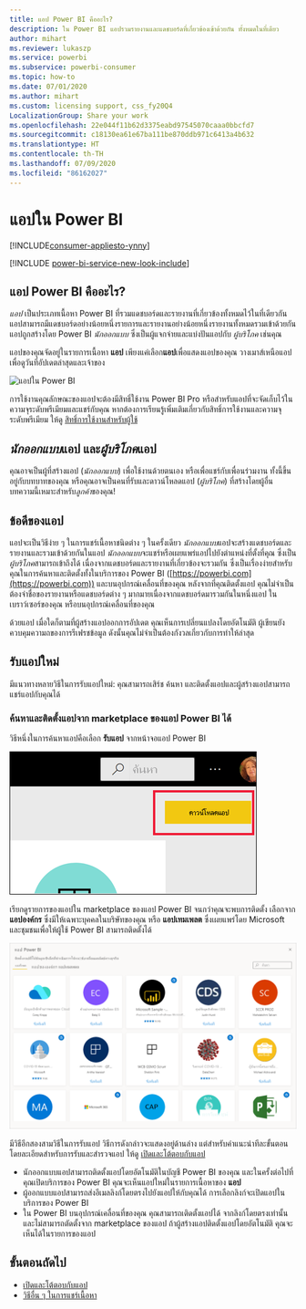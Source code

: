 ```yaml
---
title: แอป Power BI คืออะไร?
description: ใน Power BI แอปรวมรายงานและแดชบอร์ดที่เกี่ยวข้องเข้าด้วยกัน ทั้งหมดในที่เดียว
author: mihart
ms.reviewer: lukaszp
ms.service: powerbi
ms.subservice: powerbi-consumer
ms.topic: how-to
ms.date: 07/01/2020
ms.author: mihart
ms.custom: licensing support, css_fy20Q4
LocalizationGroup: Share your work
ms.openlocfilehash: 22e044f11b62d3375eabd97545070caaa0bbcfd7
ms.sourcegitcommit: c18130ea61e67ba111be870ddb971c6413a4b632
ms.translationtype: HT
ms.contentlocale: th-TH
ms.lasthandoff: 07/09/2020
ms.locfileid: "86162027"
---
```

# <a name="apps-in-power-bi"></a>แอปใน Power BI

[!INCLUDE[consumer-appliesto-ynny](../includes/consumer-appliesto-ynny.md)]

[!INCLUDE [power-bi-service-new-look-include](../includes/power-bi-service-new-look-include.md)]

## <a name="what-is-a-power-bi-app"></a>แอป Power BI คืออะไร?
*แอป* เป็นประเภทเนื้อหา Power BI ที่รวมแดชบอร์ดและรายงานที่เกี่ยวข้องทั้งหมดไว้ในที่เดียวกัน แอปสามารถมีแดชบอร์ดอย่างน้อยหนึ่งรายการและรายงานอย่างน้อยหนึ่งรายงานทั้งหมดรวมเข้าด้วยกัน แอปถูกสร้างโดย Power BI *นักออกแบบ* ซึ่งเป็นผู้แจกจ่ายและแบ่งปันแอปกับ *ผู้บริโภค* เช่นคุณ 

แอปของคุณจัดอยู่ในรายการเนื้อหา **แอป** เพียงแค่เลือก**แอป**เพื่อแสดงแอปของคุณ วางเมาส์เหนือแอปเพื่อดูวันที่อัปเดตล่าสุดและเจ้าของ 

![แอปใน Power BI](./media/end-user-apps/power-bi-apps-red.png)


การใช้งานคุณลักษณะของแอปจะต้องมีสิทธิ์ใช้งาน Power BI Pro หรือสำหรับแอปที่จะจัดเก็บไว้ในความจุระดับพรีเมียมและแชร์กับคุณ หากต้องการเรียนรู้เพิ่มเติมเกี่ยวกับสิทธิ์การใช้งานและความจุระดับพรีเมียม ให้ดู [สิทธิ์การใช้งานสำหรับผู้ใช้](end-user-license.md)

## <a name="app-designers-and-app-consumers"></a>*นักออกแบบ*แอป และ*ผู้บริโภค*แอป
คุณอาจเป็นผู้ที่สร้างแอป (*นักออกแบบ*) เพื่อใช้งานด้วยตนเอง หรือเพื่อแชร์กับเพื่อนร่วมงาน ทั้งนี้ขึ้นอยู่กับบทบาทของคุณ หรือคุณอาจเป็นคนที่รับและดาวน์โหลดแอป (*ผู้บริโภค*) ที่สร้างโดยผู้อื่น บทความนี้เหมาะสำหรับ*ลูกค้า*ของคุณ!

## <a name="advantages-of-apps"></a>ข้อดีของแอป
แอปจะเป็นวิธีง่าย ๆ ในการแชร์เนื้อหาชนิดต่าง ๆ ในครั้งเดียว *นักออกแบบ*แอปจะสร้างแดชบอร์ดและรายงานและรวมเข้าด้วยกันในแอป *นักออกแบบ*จะแชร์หรือเผยแพร่แอปไปยังตำแหน่งที่ตั้งที่คุณ ซึ่งเป็น*ผู้บริโภค*สามารถเข้าถึงได้ เนื่องจากแดชบอร์ดและรายงานที่เกี่ยวข้องจะรวมกัน ซึ่งเป็นเรื่องง่ายสำหรับคุณในการค้นหาและติดตั้งทั้งในบริการของ Power BI ([https://powerbi.com](https://powerbi.com)) และบนอุปกรณ์เคลื่อนที่ของคุณ หลังจากที่คุณติดตั้งแอป คุณไม่จำเป็นต้องจำชื่อของรายงานหรือแดชบอร์ดต่าง ๆ มากมายเนื่องจากแดชบอร์ดมารวมกันในหนึ่งแอป ในเบราว์เซอร์ของคุณ หรือบนอุปกรณ์เคลื่อนที่ของคุณ

ด้วยแอป เมื่อใดก็ตามที่ผู้สร้างแอปออกการอัปเดต คุณเห็นการเปลี่ยนแปลงโดยอัตโนมัติ ผู้เขียนยังควบคุมความถของการรีเฟรชข้อมูล ดังนั้นคุณไม่จำเป็นต้องกังวลเกี่ยวกับการทำให้ล่าสุด 

<!-- add conceptual art -->
## <a name="get-a-new-app"></a>รับแอปใหม่
มีแนวทางหลายวิธีในการรับแอปใหม่: คุณสามารถเสิร์ช ค้นหา และติดตั้งแอปและผู้สร้างแอปสามารถแชร์แอปกับคุณได้ 

### <a name="find-and-install-apps-from-the-power-bi-apps-marketplace"></a>ค้นหาและติดตั้งแอปจาก marketplace ของแอป Power BI ได้
วิธีหนึ่งในการค้นหาแอปคือเลือก **รับแอป** จากหน้าจอแอป Power BI 

![ภาพหน้าจอของหน้าจอแอปที่แสดงไอคอนรับแอป](./media/end-user-apps/power-bi-get-apps-icon.png)

เรียกดูรายการของแอปใน marketplace ของแอป Power BI จนกว่าคุณจะพบการติดตั้ง เลือกจาก **แอปองค์กร** ซึ่งมีให้เฉพาะบุคคลในบริษัทของคุณ หรือ **แอปเทมเพลต** ซึ่งเผยแพร่โดย Microsoft และชุมชนเพื่อให้ผู้ใช้ Power BI สามารถติดตั้งได้ 

![ตลาดสินค้าแอป Power BI](./media/end-user-apps/power-bi-app-marketplace.png)

มีวิธีอีกสองสามวิธีในการรับแอป วิธีการดังกล่าวจะแสดงอยู่ด้านล่าง แต่สำหรับคำแนะนำทีละขั้นตอนโดยละเอียดสำหรับการรับและสำรวจแอป ให้ดู [เปิดและโต้ตอบกับแอป](end-user-app-view.md)

* นักออกแบบแอปสามารถติดตั้งแอปโดยอัตโนมัติในบัญชี Power BI ของคุณ และในครั้งต่อไปที่คุณเปิดบริการของ Power BI คุณจะเห็นแอปใหม่ในรายการเนื้อหาของ **แอป** 
* ผู้ออกแบบแอปสามารถส่งอีเมลลิงก์โดยตรงไปยังแอปให้กับคุณได้ การเลือกลิงก์จะเปิดแอปในบริการของ Power BI
* ใน Power BI บนอุปกรณ์เคลื่อนที่ของคุณ คุณสามารถเติดตั้งแอปได้ จากลิงก์โดยตรงเท่านั้น และไม่สามารถตัดตั้งจาก marketplace ของแอป ถ้าผู้สร้างแอปติดตั้งแอปโดยอัตโนมัติ คุณจะเห็นได้ในรายการของแอป 

## <a name="next-steps"></a>ขั้นตอนถัดไป
* [เปิดและโต้ตอบกับแอป](end-user-app-view.md)
* [วิธีอื่น ๆ ในการแชร์เนื้อหา](end-user-shared-with-me.md)

